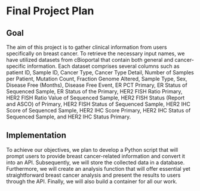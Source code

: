 # Final Project Plan

## Goal
The aim of this project is to gather clinical information from users specifically on breast cancer. To retrieve the necessary input names, we have utilized datasets from cBioportal that contain both general and cancer-specific information. Each dataset comprises several columns such as patient ID, Sample ID, Cancer Type, Cancer Type Detail, Number of Samples per Patient, Mutation Count, Fraction Genome Altered, Sample Type, Sex, Disease Free (Months), Disease Free Event, ER PCT Primary, ER Status of Sequenced Sample, ER Status of the Primary, HER2 FISH Ratio Primary, HER2 FISH Ratio Value of Sequenced Sample, HER2 FISH Status (Report and ASCO) of Primary, HER2 FISH Status of Sequenced Sample, HER2 IHC Score of Sequenced Sample, HER2 IHC Score Primary, HER2 IHC Status of Sequenced Sample, and HER2 IHC Status Primary.


## Implementation
To achieve our objectives, we plan to develop a Python script that will prompt users to provide breast cancer-related information and convert it into an API. Subsequently, we will store the collected data in a database. Furthermore, we will create an analysis function that will offer essential yet straightforward breast cancer analysis and present the results to users through the API. Finally, we will also build a container for all our work.
